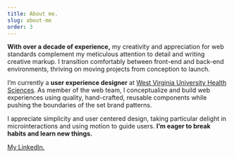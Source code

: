 ```yaml
---
title: About me.
slug: about-me
order: 3
---
```


**With over a decade of experience,** my creativity and appreciation for web standards complement my meticulous attention to detail and writing creative markup. I transition comfortably between front-end and back-end environments, thriving on moving projects from conception to launch.

I’m currently a **user experience designer** at [West Virginia University Health Sciences](https://health.wvu.edu). As member of the web team, I conceptualize and build web experiences using quality, hand-crafted, reusable components while pushing the boundaries of the set brand patterns.

I appreciate simplicity and user centered design, taking particular delight in microinteractions and using motion to guide users. **I’m eager to break habits and learn new things.**

<!-- ### My experience.

<dl>
    <dt><strong>Creative Development Lead,</strong> WVU Health Sciences, <em>Morgantown, West Virginia</em></dt>
    <dd>January 2015–Present</dd>
    <dt><strong>Multimedia Producer,</strong> PMI, <em>Pittsburgh, Pennsylvania</em></dt>
    <dd>November 2011–December 2014</dd>
    <dt><strong>Freelance Front-end Designer & Developer</strong></dt>
    <dd>June 2008–December 2014</dd>
    <dt><strong>User Experience Designer,</strong> Careerimp Inc., <em>Pittsburgh, Pennsylvania</em></dt>
    <dd>May 2011–November 2011</dd>
    <dt><strong>Multimedia Developer,</strong> Fargo Design Co., <em>Pittsburgh, Pennsylvania</em></dt>
    <dd>February 2011–May 2011</dd>
</dl> -->

[My LinkedIn.](https://www.linkedin.com/in/edmondsdan/)
